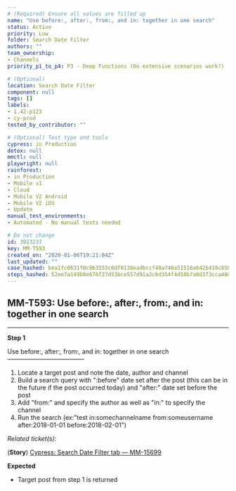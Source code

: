 ```yaml
---
# (Required) Ensure all values are filled up
name: "Use before:, after:, from:, and in: together in one search"
status: Active
priority: Low
folder: Search Date Filter
authors: ""
team_ownership: 
- Channels
priority_p1_to_p4: P3 - Deep Functions (Do extensive scenarios work?)

# (Optional)
location: Search Date Filter
component: null
tags: []
labels: 
- 1.42-p123
- cy-prod
tested_by_contributor: ""

# (Optional) Test type and tools
cypress: in Production
detox: null
mmctl: null
playwright: null
rainforest: 
- in Production
- Mobile v1
- Cloud
- Mobile V2 Android
- Mobile V2 iOS
- Update
manual_test_environments:
- Automated - No manual tests needed

# Do not change
id: 3923237
key: MM-T593
created_on: "2020-01-06T19:21:04Z"
last_updated: ""
case_hashed: bea1fc0631f0c9b3555c6df0138eadbccf48a748a51516a642b419c850ae889f0d7aa014f8a3eed1755744ef8030f461
steps_hashed: 52ee7a149b0e676f27d53bce557d91a2c6d354f4d58b7a0d373cca48043bbe6959515a6a3a482cc24a779b5ce1a41d64
---
```


<!-- (Auto-generated) Based on frontmatter's "key" and "name" -->

## MM-T593: Use before:, after:, from:, and in: together in one search

---

**Step 1**

Use before:, after:, from:, and in: together in one search\
–––––––––––––––––––––––––

1. Locate a target post and note the date, author and channel
2. Build a search query with ":before" date set after the post (this can be in the future if the post occurred today) and "after:" date set before the post
3. Add "from:" and specify the author as well as "in:" to specify the channel
4. Run the search (ex:"test in:somechannelname from:someusername after:2018-01-01 before:2018-02-01")

_Related ticket(s):_

(**Story**) [Cypress: Search Date Filter tab — MM-15699](https://mattermost.atlassian.net/browse/MM-15699)

**Expected**

- Target post from step 1 is returned
